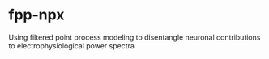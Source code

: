 # fpp-npx
Using filtered point process modeling to disentangle neuronal contributions to electrophysiological power spectra
